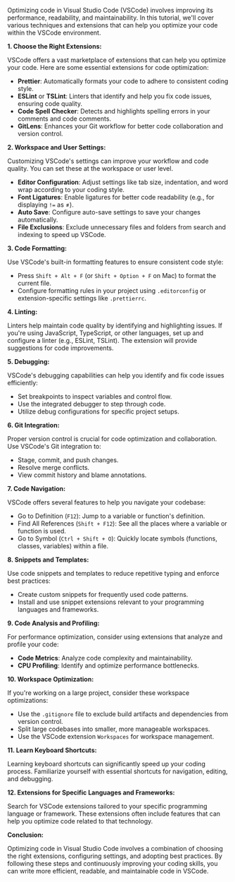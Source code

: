 Optimizing code in Visual Studio Code (VSCode) involves improving its performance, readability, and maintainability. In this tutorial, we'll cover various techniques and extensions that can help you optimize your code within the VSCode environment.

**1. Choose the Right Extensions:**

VSCode offers a vast marketplace of extensions that can help you optimize your code. Here are some essential extensions for code optimization:

- **Prettier**: Automatically formats your code to adhere to consistent coding style.
- **ESLint** or **TSLint**: Linters that identify and help you fix code issues, ensuring code quality.
- **Code Spell Checker**: Detects and highlights spelling errors in your comments and code comments.
- **GitLens**: Enhances your Git workflow for better code collaboration and version control.

**2. Workspace and User Settings:**

Customizing VSCode's settings can improve your workflow and code quality. You can set these at the workspace or user level.

- **Editor Configuration**: Adjust settings like tab size, indentation, and word wrap according to your coding style.
- **Font Ligatures**: Enable ligatures for better code readability (e.g., for displaying `!=` as ≠).
- **Auto Save**: Configure auto-save settings to save your changes automatically.
- **File Exclusions**: Exclude unnecessary files and folders from search and indexing to speed up VSCode.
  
**3. Code Formatting:**

Use VSCode's built-in formatting features to ensure consistent code style:

- Press `Shift + Alt + F` (or `Shift + Option + F` on Mac) to format the current file.
- Configure formatting rules in your project using `.editorconfig` or extension-specific settings like `.prettierrc`.

**4. Linting:**

Linters help maintain code quality by identifying and highlighting issues. If you're using JavaScript, TypeScript, or other languages, set up and configure a linter (e.g., ESLint, TSLint). The extension will provide suggestions for code improvements.

**5. Debugging:**

VSCode's debugging capabilities can help you identify and fix code issues efficiently:

- Set breakpoints to inspect variables and control flow.
- Use the integrated debugger to step through code.
- Utilize debug configurations for specific project setups.

**6. Git Integration:**

Proper version control is crucial for code optimization and collaboration. Use VSCode's Git integration to:

- Stage, commit, and push changes.
- Resolve merge conflicts.
- View commit history and blame annotations.

**7. Code Navigation:**

VSCode offers several features to help you navigate your codebase:

- Go to Definition (`F12`): Jump to a variable or function's definition.
- Find All References (`Shift + F12`): See all the places where a variable or function is used.
- Go to Symbol (`Ctrl + Shift + O`): Quickly locate symbols (functions, classes, variables) within a file.

**8. Snippets and Templates:**

Use code snippets and templates to reduce repetitive typing and enforce best practices:

- Create custom snippets for frequently used code patterns.
- Install and use snippet extensions relevant to your programming languages and frameworks.

**9. Code Analysis and Profiling:**

For performance optimization, consider using extensions that analyze and profile your code:

- **Code Metrics**: Analyze code complexity and maintainability.
- **CPU Profiling**: Identify and optimize performance bottlenecks.

**10. Workspace Optimization:**

If you're working on a large project, consider these workspace optimizations:

- Use the `.gitignore` file to exclude build artifacts and dependencies from version control.
- Split large codebases into smaller, more manageable workspaces.
- Use the VSCode extension `Workspaces` for workspace management.

**11. Learn Keyboard Shortcuts:**

Learning keyboard shortcuts can significantly speed up your coding process. Familiarize yourself with essential shortcuts for navigation, editing, and debugging.

**12. Extensions for Specific Languages and Frameworks:**

Search for VSCode extensions tailored to your specific programming language or framework. These extensions often include features that can help you optimize code related to that technology.

**Conclusion:**

Optimizing code in Visual Studio Code involves a combination of choosing the right extensions, configuring settings, and adopting best practices. By following these steps and continuously improving your coding skills, you can write more efficient, readable, and maintainable code in VSCode.
